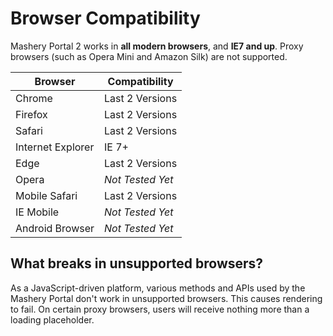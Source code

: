 # Browser Compatibility

Mashery Portal 2 works in **all modern browsers**, and **IE7 and up**. Proxy browsers (such as Opera Mini and Amazon Silk) are not supported.

| Browser           | Compatibility    |
| ----------------- | ---------------- |
| Chrome            | Last 2 Versions  |
| Firefox           | Last 2 Versions  |
| Safari            | Last 2 Versions  |
| Internet Explorer | IE 7+            |
| Edge              | Last 2 Versions  |
| Opera             | *Not Tested Yet* |
| Mobile Safari     | Last 2 Versions  |
| IE Mobile         | *Not Tested Yet* |
| Android Browser   | *Not Tested Yet* |

## What breaks in unsupported browsers?

As a JavaScript-driven platform, various methods and APIs used by the Mashery Portal don't work in unsupported browsers. This causes rendering to fail. On certain proxy browsers, users will receive nothing more than a loading placeholder.